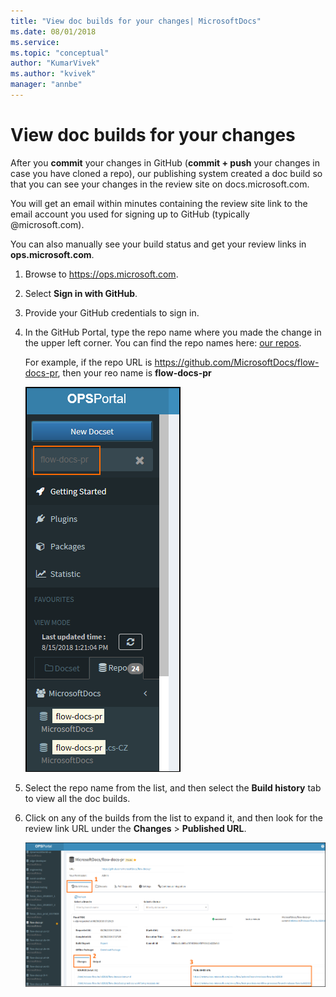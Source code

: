 ```yaml
---
title: "View doc builds for your changes| MicrosoftDocs"
ms.date: 08/01/2018
ms.service: 
ms.topic: "conceptual"
author: "KumarVivek"
ms.author: "kvivek"
manager: "annbe"
---
```


# View doc builds for your changes

After you **commit** your changes in GitHub (**commit + push** your changes in case you have cloned a repo), our publishing system created a doc build so that you can see your changes in the review site on docs.microsoft.com.

You will get an email within minutes containing the review site link to the email account you used for signing up to GitHub (typically @microsoft.com).

You can also manually see your build status and get your review links in **ops.microsoft.com**.

1. Browse to <https://ops.microsoft.com>.
2. Select **Sign in with GitHub**.
3. Provide your GitHub credentials to sign in.
4. In the GitHub Portal, type the repo name where you made the change in the upper left corner. You can find the repo names here: [our repos](get-started.md#our-repos).
    
    For example, if the repo URL is https://github.com/MicrosoftDocs/flow-docs-pr, then your reo name is **flow-docs-pr** 

    ![](media/search-repo.png)

5. Select the repo name from the list, and then select the **Build history** tab to view all the doc builds.
6. Click on any of the builds from the list to expand it, and then look for the review link URL under the **Changes** > **Published URL**.

    ![](media/build-url.png)

